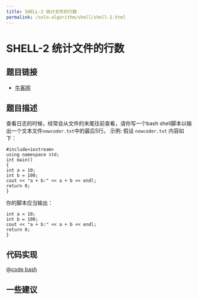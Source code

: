 ```yaml
---
title: SHELL-2 统计文件的行数
permalink: /solo-algorithm/shell/shell-2.html
---
```


# SHELL-2 统计文件的行数

## 题目链接

- [牛客网](https://www.nowcoder.com/practice/205ccba30b264ae697a78f425f276779)

## 题目描述

查看日志的时候，经常会从文件的末尾往前查看，请你写一个bash shell脚本以输出一个文本文件`nowcoder.txt`中的最后5行。
示例:
假设 `nowcoder.txt` 内容如下：

```text
#include<iostream>
using namespace std;
int main()
{
int a = 10;
int b = 100;
cout << "a + b:" << a + b << endl;
return 0;
}
```

你的脚本应当输出：

```text
int a = 10;
int b = 100;
cout << "a + b:" << a + b << endl;
return 0;
}
```

## 代码实现

@[code bash](@algorithm/shell/shell-2.sh)

## 一些建议
